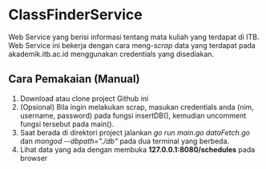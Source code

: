 # ClassFinderService
Web Service yang berisi informasi tentang mata kuliah yang terdapat di ITB. 
Web Service ini bekerja dengan cara meng-*scrap* data yang terdapat pada akademik.itb.ac.id menggunakan credentials yang disediakan. 

## Cara Pemakaian (Manual)
1. Download atau clone project Github ini
2. (Opsional) Bila ingin melakukan scrap, masukan credentials anda (nim, username, password) pada fungsi insertDB(), kemudian uncomment fungsi tersebut pada main().
3. Saat berada di direktori project jalankan *go run main.go dataFetch.go* dan *mongod --dbpath="./db"* pada dua terminal yang berbeda.
4. Lihat data yang ada dengan membuka **127.0.0.1:8080/schedules** pada browser
